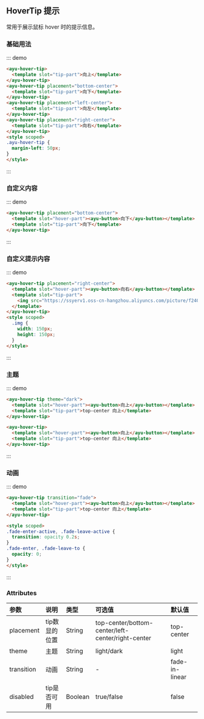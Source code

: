 ## HoverTip 提示
常用于展示鼠标 hover 时的提示信息。

### 基础用法
::: demo
``` html
<ayu-hover-tip>
  <template slot="tip-part">向上</template>
</ayu-hover-tip>
<ayu-hover-tip placement="bottom-center">
  <template slot="tip-part">向下</template>
</ayu-hover-tip>
<ayu-hover-tip placement="left-center">
  <template slot="tip-part">向左</template>
</ayu-hover-tip>
<ayu-hover-tip placement="right-center">
  <template slot="tip-part">向右</template>
</ayu-hover-tip>
<style scoped>
.ayu-hover-tip {
  margin-left: 50px;
}
</style>
```
:::

### 自定义内容
::: demo
``` html
<ayu-hover-tip placement="bottom-center">
  <template slot="hover-part"><ayu-button>向下</ayu-button></template>
  <template slot="tip-part">向下</template>
</ayu-hover-tip>
```
:::

### 自定义提示内容
::: demo
``` html
<ayu-hover-tip placement="right-center">
  <template slot="hover-part"><ayu-button>向右</ayu-button></template>
  <template slot="tip-part">
    <img src="https://ssyerv1.oss-cn-hangzhou.aliyuncs.com/picture/f24088b960b846bab1d18705a3a96719.jpg" class="img">
  </template>
</ayu-hover-tip>
<style scoped>
  .img {
    width: 150px;
    height: 150px;
  }
</style>
```
:::

### 主题
::: demo
``` html
<ayu-hover-tip theme="dark">
  <template slot="hover-part"><ayu-button>向上</ayu-button></template>
  <template slot="tip-part">top-center 向上</template>
</ayu-hover-tip>

<ayu-hover-tip>
  <template slot="hover-part"><ayu-button>向上</ayu-button></template>
  <template slot="tip-part">top-center 向上</template>
</ayu-hover-tip>
```
:::

### 动画
::: demo
``` html
<ayu-hover-tip transition="fade">
  <template slot="hover-part"><ayu-button>向上</ayu-button></template>
  <template slot="tip-part">top-center 向上</template>
</ayu-hover-tip>

<style scoped>
.fade-enter-active, .fade-leave-active {
  transition: opacity 0.2s;
}
.fade-enter, .fade-leave-to {
  opacity: 0;
}
</style>
```
:::

### Attributes
|参数|说明|类型|可选值|默认值
|:---|:---|:---|:---|:---
|placement|tip数显的位置|String|top-center/bottom-center/left-center/right-center|top-center
|theme|主题|String|light/dark|light
|transition|动画|String|-|fade-in-linear
|disabled|tip是否可用|Boolean|true/false|false
